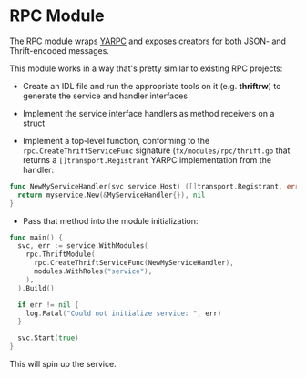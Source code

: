 # RPC Module

The RPC module wraps [YARPC](https://github.com/yarpc/yarpc-go) and exposes
creators for both JSON- and Thrift-encoded messages.

This module works in a way that's pretty similar to existing RPC projects:

* Create an IDL file and run the appropriate tools on it (e.g. **thriftrw**) to
  generate the service and handler interfaces

* Implement the service interface handlers as method receivers on a struct

* Implement a top-level function, conforming to the
  `rpc.CreateThriftServiceFunc` signature (`fx/modules/rpc/thrift.go` that
  returns a `[]transport.Registrant` YARPC implementation from the handler:

```go
func NewMyServiceHandler(svc service.Host) ([]transport.Registrant, error) {
  return myservice.New(&MyServiceHandler{}), nil
}
```

* Pass that method into the module initialization:

```go
func main() {
  svc, err := service.WithModules(
    rpc.ThriftModule(
      rpc.CreateThriftServiceFunc(NewMyServiceHandler),
      modules.WithRoles("service"),
    ),
  ).Build()

  if err != nil {
    log.Fatal("Could not initialize service: ", err)
  }

  svc.Start(true)
}
```

This will spin up the service.
